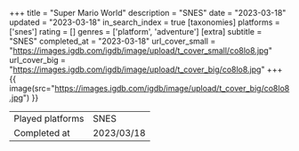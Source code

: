 +++
title = "Super Mario World"
description = "SNES"
date = "2023-03-18"
updated = "2023-03-18"
in_search_index = true
[taxonomies]
platforms = ['snes']
rating = []
genres = ['platform', 'adventure']
[extra]
subtitle = "SNES"
completed_at = "2023-03-18"
url_cover_small = "https://images.igdb.com/igdb/image/upload/t_cover_small/co8lo8.jpg"
url_cover_big = "https://images.igdb.com/igdb/image/upload/t_cover_big/co8lo8.jpg"
+++
{{ image(src="https://images.igdb.com/igdb/image/upload/t_cover_big/co8lo8.jpg") }}

|              |            |
| ------------ | ---------- |
| Played platforms    | SNES |
| Completed at | 2023/03/18 |


